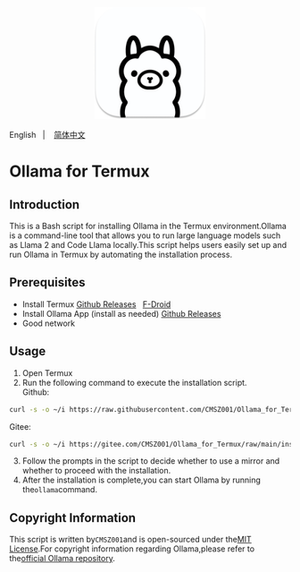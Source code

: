 <div align="center">
  <img alt="ollama" height="200px" src="./_images/ollama.png">
</div>

English
&nbsp;&nbsp;| &nbsp;&nbsp;
<a href="./README_zh-cn.md">简体中文</a>

# Ollama for Termux

## Introduction
This is a Bash script for installing Ollama in the Termux environment.Ollama is a command-line tool that allows you to run large language models such as Llama 2 and Code Llama locally.This script helps users easily set up and run Ollama in Termux by automating the installation process.

## Prerequisites

- Install Termux
[Github Releases](https://github.com/termux/termux-app/releases/latest)&nbsp;&nbsp;
[F-Droid](https://f-droid.org/en/packages/com.termux)
- Install Ollama App (install as needed)
[Github Releases](https://github.com/JHubi1/ollama-app/releases/latest)
- Good network

## Usage

1. Open Termux
2. Run the following command to execute the installation script.  
Github:
```bash
curl -s -o ~/i https://raw.githubusercontent.com/CMSZ001/Ollama_for_Termux/refs/heads/main/install.sh && bash ~/i
```
Gitee:
```bash
curl -s -o ~/i https://gitee.com/CMSZ001/Ollama_for_Termux/raw/main/install.sh && bash ~/i
```
3. Follow the prompts in the script to decide whether to use a mirror and whether to proceed with the installation.
4. After the installation is complete,you can start Ollama by running the`ollama`command.

## Copyright Information
This script is written by`CMSZ001`and is open-sourced under the[MIT License](./LICENSE).For copyright information regarding Ollama,please refer to the[official Ollama repository](https://github.com/ollama/ollama).
